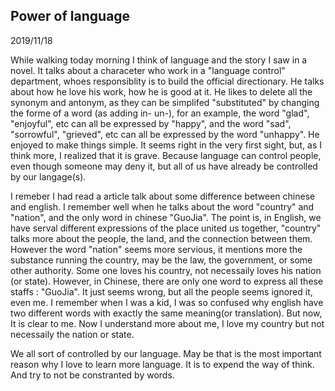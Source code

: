 
## Power of language

2019/11/18

While walking today morning I think of language and the story I saw in a novel. It talks about a characeter who work in a "language control" department, whoes responsiblity is to build the official directionary. He talks about how he love his work, how he is good at it. He likes to delete all the synonym and antonym, as they can be simplifed "substituted" by changing the forme of a word (as adding in- un-), for an example, the word "glad", "enjoyful", etc can all be expressed by "happy", and the word "sad", "sorrowful", "grieved", etc can all be expressed by the word "unhappy". He enjoyed to make things simple. It seems right in the very first sight, but, as I think more, I realized that it is grave. Because language can control people, even though someone may deny it, but all of us have already be controlled by our langage(s). 

I remeber I had read a article talk about some difference between chinese and english. I remember well when he talks about the word "country" and "nation", and the only word in chinese "GuoJia". The point is, in English, we have serval different expressions of the place united us together, "country" talks more about the people, the land, and the connection between them. However the word "nation" seems more servious, it mentions more the substance running the country, may be the law, the government, or some other authority. Some one loves his country, not necessaily loves his nation (or state). However, in Chinese, there are only one word to express all these staffs : "GuoJia". It just seems wrong, but all the people seems ignored it, even me. I remember when I was a kid, I was so confused why english have two different words with exactly the same meaning(or translation). But now, It is clear to me. Now I understand more about me, I love my country but not necessaily the nation or state.

We all sort of controlled by our language. May be that is the most important reason why I love to learn more language. It is to expend the way of think. And try to not be constranted by words.
